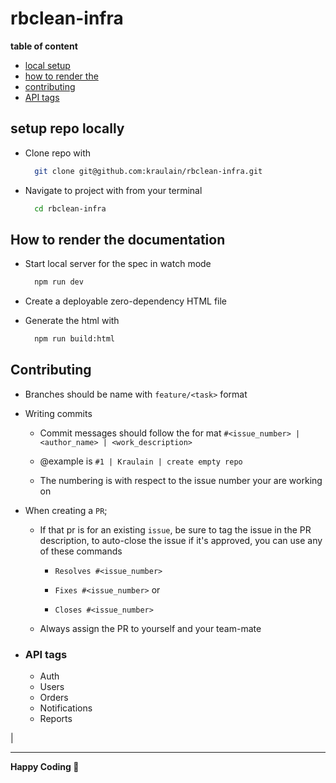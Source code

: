 # rbclean-infra

__table of content__

- [local setup](#setup-repo-locally)
- [how to render the](#how-to-render-the-documentation)
- [contributing](#contributing)
- [API tags](#api-tags)

## setup repo locally

- Clone repo with
  
  ```bash
    git clone git@github.com:kraulain/rbclean-infra.git
  ```

- Navigate to project with from your terminal

  ```bash
    cd rbclean-infra
  ```

## How to render the documentation

<!-- - Install Redoc CLI with the command `npm i redoc-cli g` -->

- Start local server for the spec in watch mode

    ```bash
      npm run dev
    ```

- Create a deployable zero-dependency HTML file

- Generate the html with

    ```bash
      npm run build:html
    ```

## Contributing

- Branches should be name with `feature/<task>` format

- Writing commits
  - Commit messages should follow the for mat `#<issue_number> | <author_name> | <work_description>`

  - @example is `#1 | Kraulain | create empty repo`

  - The numbering is with respect to the issue number your are working on

- When creating a `PR`;

  - If that pr is for an existing `issue`, be sure to tag the issue in the PR description, to auto-close the issue if it's approved, you can use any of these commands

    - `Resolves #<issue_number>`

    - `Fixes #<issue_number>` or

    - `Closes #<issue_number>`
  
  - Always assign the PR to yourself and your team-mate

- ### API tags

  - Auth
  - Users
  - Orders
  - Notifications
  - Reports

|

___

__Happy Coding 🚀__
